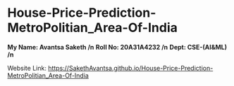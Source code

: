 # House-Price-Prediction-MetroPolitian_Area-Of-India

<b> My Name: Avantsa Saketh /n</b>
<b> Roll No: 20A31A4232 /n</b>
<b> Dept: CSE-(AI&ML) /n</b>

Website Link: https://SakethAvantsa.github.io/House-Price-Prediction-MetroPolitian_Area-Of-India
